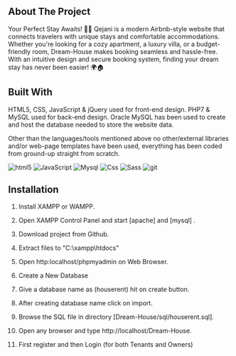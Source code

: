 ## About The Project
Your Perfect Stay Awaits! 🏡✨
Qejani is a modern Airbnb-style website that connects travelers with unique stays and comfortable accommodations. Whether you're looking for a cozy apartment, a luxury villa, or a budget-friendly room, Dream-House makes booking seamless and hassle-free. With an intuitive design and secure booking system, finding your dream stay has never been easier! 🌍🏠

## Built With
HTML5, CSS, JavaScript & jQuery used for front-end design.
PHP7 & MySQL used for back-end design.
Oracle MySQL has been used to create and host the database needed to store the website data.

Other than the languages/tools mentioned above no other/external libraries and/or web-page templates have been used, everything has been coded from ground-up straight from scratch.
<p>
  <img alt="html5" src="https://img.shields.io/badge/-HTML5-E34F26?style=flat-square&logo=html5&logoColor=white" />
  <img alt="JavaScript" src="https://img.shields.io/badge/JavaScript-323330?style=flat-square&logo=javascript&logoColor=F7DF1E" />
  <img alt="Mysql" src="https://img.shields.io/badge/MySQL-00000F?style=flat-square&logo=mysql&logoColor=white" />
  <img alt="Css" src="https://img.shields.io/badge/CSS-239120?&style=flat-square&logo=css3&logoColor=white" />
  <img alt="Sass" src="https://img.shields.io/badge/-Sass-CC6699?style=flat-square&logo=sass&logoColor=white" />
  <img alt="git" src="https://img.shields.io/badge/-Git-F05032?style=flat-square&logo=git&logoColor=white" /> 
</p>

## Installation

1. Install XAMPP or WAMPP.

2. Open XAMPP Control Panel and start [apache] and [mysql] .

3. Download project from Github.

4. Extract files to "C:\\xampp\htdocs\"

5. Open http:localhost/phpmyadmin on Web Browser.

6. Create a New Database 

7. Give a database name as (houserent) hit on create button.

8. After creating database name click on import.

9. Browse the SQL file in directory [Dream-House/sql/houserent.sql].

10. Open any browser and type http://localhost/Dream-House.

11. First register and then Login (for both Tenants and Owners)

